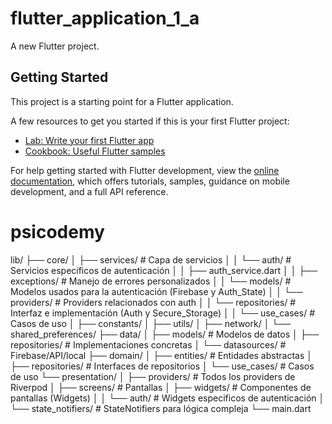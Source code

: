 # flutter_application_1_a

A new Flutter project.

## Getting Started

This project is a starting point for a Flutter application.

A few resources to get you started if this is your first Flutter project:

- [Lab: Write your first Flutter app](https://docs.flutter.dev/get-started/codelab)
- [Cookbook: Useful Flutter samples](https://docs.flutter.dev/cookbook)

For help getting started with Flutter development, view the
[online documentation](https://docs.flutter.dev/), which offers tutorials,
samples, guidance on mobile development, and a full API reference.
# psicodemy
lib/
├── core/
│   ├── services/               # Capa de servicios
│   │   └── auth/               # Servicios específicos de autenticación
│   │       ├── auth_service.dart
│   │       ├── exceptions/      # Manejo de errores personalizados
│   │       └── models/          # Modelos usados para la autenticación (Firebase y Auth_State)
│   │       └── providers/       # Providers relacionados con auth
│   │       └── repositories/    # Interfaz e implementación (Auth y Secure_Storage)
│   │       └── use_cases/       # Casos de uso
│   ├── constants/
│   ├── utils/
│   ├── network/
│   └── shared_preferences/
├── data/
│   ├── models/          # Modelos de datos
│   ├── repositories/    # Implementaciones concretas
│   └── datasources/     # Firebase/API/local
├── domain/
│   ├── entities/        # Entidades abstractas
│   ├── repositories/    # Interfaces de repositorios
│   └── use_cases/       # Casos de uso
└── presentation/
│   ├── providers/       # Todos los providers de Riverpod
│   ├── screens/         # Pantallas
│   ├── widgets/         # Componentes de pantallas (Widgets)
│   │   └── auth/        # Widgets especificos de autenticación
│   └── state_notifiers/ # StateNotifiers para lógica compleja
└── main.dart